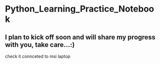 # Python_Learning_Practice_Notebook

## I plan to kick off soon and will share my progress with you, take care...:)

check it connceted to msi laptop
